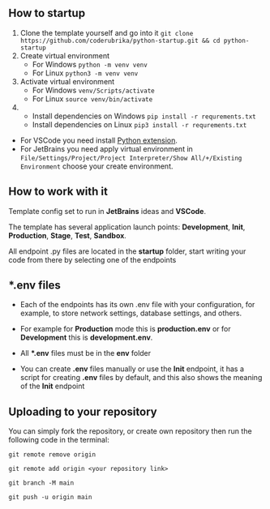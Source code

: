 ## How to startup

1. Clone the template yourself and go into it `git clone https://github.com/coderubrika/python-startup.git && cd python-startup`
2. Create virtual environment
    - For Windows `python -m venv venv`
    - For Linux `python3 -m venv venv`
4. Activate virtual environment
    - For Windows `venv/Scripts/activate`
    - For Linux `source venv/bin/activate`
3. 
    - Install dependencies on Windows `pip install -r requrements.txt` 
    - Install dependencies on Linux `pip3 install -r requrements.txt` 

- For VSCode you need install [Python extension](https://marketplace.visualstudio.com/items?itemName=ms-python.python).
- For JetBrains you need apply virtual environment in `File/Settings/Project/Project Interpreter/Show All/+/Existing Environment` choose your create environment.

## How to work with it

Template config set to run in **JetBrains** ideas and **VSCode**.

The template has several application launch points: **Development**, **Init**, **Production**, **Stage**, **Test**, **Sandbox**.

All endpoint .py files are located in the **startup** folder, start writing your code from there by selecting one of the endpoints

## *.env files

- Each of the endpoints has its own .env file with
your configuration, for example, to store network settings, database settings, and others.

- For example for **Production** mode this is **production.env** or for **Development** this is **development.env**.

- All **\*.env** files must be in the **env** folder

 - You can create **.env** files manually or use the **Init** endpoint, it has a script for creating **.env** files by default, and this also shows the meaning of the **Init** endpoint
 
 ## Uploading to your repository
 
You can simply fork the repository, or create own repository then run the following code in the terminal:
 
`git remote remove origin`
 
`git remote add origin <your repository link>`
 
`git branch -M main`
 
`git push -u origin main` 